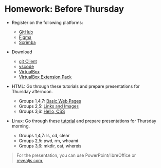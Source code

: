 # Homework:  Before Thursday

- Register on the following platforms:
  - [GitHub]
  - [Figma]
  - [Scrimba]

- Download
  - [git Client](https://git-scm.com/downloads)
  - [vscode](https://code.visualstudio.com/)
  - [VirtualBox](https://www.virtualbox.org/wiki/Downloads)
  - [VirtualBox Extension Pack](https://www.virtualbox.org/wiki/Downloads)

- HTML: Go through these tutorials and prepare presentations for Thursday afternoon.
  - Groups 1,4,7: [Basic Web Pages](https://internetingishard.netlify.app/html-and-css/basic-web-pages/)
  - Groups 2,5: [Links and Images](https://internetingishard.netlify.app/html-and-css/links-and-images/)
  - Groups 3,6: [Hello, CSS](https://internetingishard.netlify.app/html-and-css/hello-css/)

- Linux: Go through these [tutorial] and prepare presentations for Thursday morning.
  - Groups 1,4,7: ls, cd, clear
  - Groups 2,5: pwd, rm, whoami
  - Groups 3,6: mkdir, cat, whereis


> For the presentation, you can use PowerPoint/libreOffice or [revealjs.com](https://revealjs.com/installation/), 

<!-- Links -->
[tutorial]:https://www.geeksforgeeks.org/basic-linux-commands/

<!-- Links -->
[Scrimba]:https://scrimba.com/
[Figma]:https://www.figma.com/
[GitHub]:https://github.com/
[Modern JavaScript Tutorial]:https://www.youtube.com/playlist?list=PL4cUxeGkcC9haFPT7J25Q9GRB_ZkFrQAc
[Modern JavaScript From The Beginning (12 Hours)]:https://youtu.be/BI1o2H9z9fo
[Git & GitHub Tutorial for Beginners]:https://www.youtube.com/playlist?list=PL4cUxeGkcC9goXbgTDQ0n_4TBzOO0ocPR
[Introduction to Scrum - 7 Minutes]:https://youtu.be/9TycLR0TqFA
[Scrum in 20 mins]:https://youtu.be/SWDhGSZNF9M
[Figma UI Design Tutorial: Get Started in Just 24 Minutes]:https://youtu.be/FTFaQWZBqQ8

